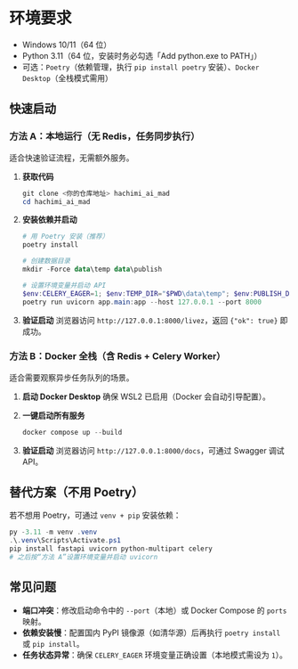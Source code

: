 # 环境要求

- Windows 10/11（64 位）
- Python 3.11（64 位，安装时务必勾选「Add python.exe to PATH」）
- 可选：`Poetry`（依赖管理，执行 `pip install poetry` 安装）、`Docker Desktop`（全栈模式需用）

## 快速启动

### 方法 A：本地运行（无 Redis，任务同步执行）

适合快速验证流程，无需额外服务。

1. **获取代码**

   ```powershell
   git clone <你的仓库地址> hachimi_ai_mad
   cd hachimi_ai_mad
   ```

2. **安装依赖并启动**

   ```powershell
   # 用 Poetry 安装（推荐）
   poetry install

   # 创建数据目录
   mkdir -Force data\temp data\publish

   # 设置环境变量并启动 API
   $env:CELERY_EAGER=1; $env:TEMP_DIR="$PWD\data\temp"; $env:PUBLISH_DIR="$PWD\data\publish"
   poetry run uvicorn app.main:app --host 127.0.0.1 --port 8000
   ```

3. **验证启动**
   浏览器访问 `http://127.0.0.1:8000/livez`，返回 `{"ok": true}` 即成功。

### 方法 B：Docker 全栈（含 Redis + Celery Worker）

适合需要观察异步任务队列的场景。

1. **启动 Docker Desktop**
   确保 WSL2 已启用（Docker 会自动引导配置）。

2. **一键启动所有服务**

   ```powershell
   docker compose up --build
   ```

3. **验证启动**
   浏览器访问 `http://127.0.0.1:8000/docs`，可通过 Swagger 调试 API。

## 替代方案（不用 Poetry）

若不想用 Poetry，可通过 `venv + pip` 安装依赖：

```powershell
py -3.11 -m venv .venv
.\.venv\Scripts\Activate.ps1
pip install fastapi uvicorn python-multipart celery
# 之后按“方法 A”设置环境变量并启动 uvicorn
```

## 常见问题

- **端口冲突**：修改启动命令中的 `--port`（本地）或 Docker Compose 的 `ports` 映射。
- **依赖安装慢**：配置国内 PyPI 镜像源（如清华源）后再执行 `poetry install` 或 `pip install`。
- **任务状态异常**：确保 `CELERY_EAGER` 环境变量正确设置（本地模式需设为 `1`）。

